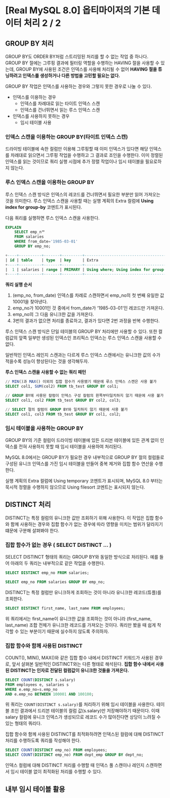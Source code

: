 # [Real MySQL 8.0] 옵티마이저의 기본 데이터 처리 2 / 2

## GROUP BY 처리

GROUP BY도 ORDER BY처럼 스트리밍된 처리를 할 수 없는 작업 중 하나다.
GROUP BY 절에는 그루핑 결과에 필터링 역할을 수행하는 HAVING 절을 사용할 수 있는데, GROUP BY에 사용된 조건은 인덱스를 사용해 처리될 수 없어 **HAVING 절을 튜닝하려고 인덱스를 생성하거나 다른 방법을 고민할 필요는 없다.**

GROUP BY 작업은 인덱스를 사용하는 경우와 그렇지 못한 경우로 나눌 수 있다.

- 인덱스를 이용하는 경우
  - 인덱스를 차례대로 읽는 타이트 인덱스 스캔
  - 인덱스를 건너뛰면서 읽는 루스 인덱스 스캔
- 인덱스를 사용하지 못하는 경우
  - 임시 테이블 사용


### 인덱스 스캔을 이용하는 GROUP BY(타이트 인덱스 스캔)

드라이빙 테이블에 속한 컬럼만 이용해 그루핑할 때 이미 인덱스가 있다면 해당 인덱스를 차례대로 읽으면서 그루핑 작업을 수행하고 그 결과로 조인을 수행한다. 이미 정렬된 인덱스를 읽는 것이므로 쿼리 실행 시점에 추가 정렬 작업이나 임시 테이블을 필요로하지 않는다.

### 루스 인덱스 스캔을 이용하는 GROUP BY

루스 인덱스 스캔 방식은 인덱스의 레코드를 건너뛰면서 필요한 부분만 읽어 가져오는 것을 의미한다. 루스 인덱스 스캔을 사용할 때는 실행 계획의 Extra 컬럼에 **Using index for group-by** 코멘트가 표시된다.

다음 쿼리를 실행하면 루스 인덱스 스캔을 사용한다.

```sql
EXPLAIN
	SELECT emp_nᄋ
	FROM salaries
	WHERE from_date='1985-03-01' 
	GROUP BY emp_no;

+----+----------+-------+---------+---------------------------------------+
| id | table    | type  | key     | Extra                                 |
+----+----------+-------+---------+---------------------------------------+
|  1 | salaries | range | PRIMARY | Using where; Using index for group-by |
+----+----------+-------+---------+---------------------------------------+
```

**쿼리 실행 순서**

1. (emp_no, from_date) 인덱스를 차례로 스캔하면서 emp_no의 첫 번째 유일한 값 10001을 찾아낸다.
2. emp_no가 10001인 것 중에서 from_date가 ‘1985-03-01’인 레코드만 가져온다.
3. emp_no의 그 다음 유니크한 값을 가져온다.
4. 3번의 결과가 없으면 처리를 종료하고, 결과가 있다면 2번 과정을 반복 수행한다.

루스 인덱스 스캔 방식은 단일 테이블의 GROUP BY 처리에만 사용할 수 있다. 또한 컬럼값의 앞쪽 일부만 생성된 인덱스인 프리픽스 인덱스는 루스 인덱스 스캔을 사용할 수 없다.

일반적인 인덱스 레인지 스캔과는 다르게 루스 인덱스 스캔에서는 유니크한 값의 수가 적을수록 성능이 향상된다는 것을 생각해두자.

**루스 인덱스 스캔을 사용할 수 없는 쿼리 패턴**

```sql
// MIN()과 MAX() 이외의 집합 함수가 사용됐기 때문에 루스 인덱스 스캔은 사용 불가
SELECT col1, SUM(col2) FROM tb_test GROUP BY col1;

// GROUP BY에 사용된 칼럼이 인덱스 구성 칼럼의 왼쪽부터일치하지 않기 때문에 사용 불가
SELECT col1, col2 FROM tb_test GROUP BY col2, col3; 

// SELECT 절의 칼럼이 GROUP BY와 일치하지 않기 때문에 사용 불가
SELECT col1, col3 FROM tb_test GROUP BY col1, col2;
```

### 임시 테이블을 사용하는 GROUP BY

GROUP BY의 기준 컬럼이 드라이빙 테이블에 있든 드리븐 테이블에 있든 관계 없이 인덱스를 전혀 사용하지 못할 때 임시 테이블을 사용하여 처리된다.

MySQL 8.0에서는 GROUP BY가 필요한 경우 내부적으로 GROUP BY 절의 컬럼들로 구성된 유니크 인덱스를 가진 임시 테이블을 만들어 중복 제거와 집합 함수 연산을 수행한다.

실행 계획의 Extra 컬럼에 Using temporary 코멘트가 표시되며, MySQL 8.0 부터는 묵시적 정렬을 수행하지 않으므로 Using filesort 코멘트는 표시되지 않는다.

## DISTINCT 처리

DISTINCT는 특정 컬럼의 유니크한 값만 조회하기 위해 사용한다. 이 작업은 집합 함수와 함께 사용하는 경우와 집합 함수가 없는 경우에 따라 영향을 미치는 범위가 달라지기 떄문에 구분해 살펴봐야 한다.

### 집합 함수가 없는 경우 ( SELECT DISTINCT … )

SELECT DISTINCT 형태의 쿼리는 GROUP BY와 동일한 방식으로 처리된다.
예를 들어 아래의 두 쿼리는 내부적으로 같은 작업을 수행한다.

```sql
SELECT DISTINCT emp_no FROM salaries; 

SELECT emp_no FROM salaries GROUP BY emp_no;
```

DISTINCT는 특정 컬럼만 유니크하게 조회하는 것이 아니라 유니크한 레코드(튜플)를 조회한다.

```sql
SELECT DISTINCT first_name, last_name FROM employees;
```

위 쿼리에서는 first_name이 유니크한 값을 조회하는 것이 아니라 (first_name, last_name) 조합 전체가 유니크한 레코드를 가져오는 것이다. 쿼리만 봤을 때 쉽게 착각할 수 있는 부분이기 때문에 실수하지 않도록 주의하자.

### 집합 함수와 함께 사용된 DISTINCT

COUNT(), MIN(), MAX()와 같은 집합 함수 내에서 DISTINCT 키워드가 사용된 경우로, 앞서 살펴본 일반적인 DISTINCT와는 다른 형태로 해석된다. **집합 함수 내에서 사용된 DISTINCT는 인자로 전달된 컬럼값이 유니크한 것들을 가져온다.**

```sql
SELECT COUNT(DISTINCT s.salary)
FROM employees e, salaries s 
WHERE e.emp_no=s.emp_no
AND e.emp_no BETWEEN 100001 AND 100100;
```

위 쿼리는 `COUNT(DISTINCT s.salary)`를 처리하기 위해 임시 테이블을 사용한다. 테이블 조인 결과에서 드리븐 테이블의 컬럼 값(s.salary)만 저장해야하기 때문이다. 이때 salary 컬럼에 유니크 인덱스가 생성되므로 레코드 수가 많아진다면 상당이 느려질 수 있는 형태의 쿼리다.

집합 함수와 함께 사용된 DISTINCT를 최적화하려면 인덱스된 컬럼에 대해 DISTINCT 처리를 수행하도록 쿼리를 작성해야 한다.

```sql
SELECT COUNT(DISTINCT emp_no) FROM employees;
SELECT COUNT(DISTINCT emp_no) FROM dept_emp GROUP BY dept_no;
```

인덱스 컬럼에 대해 DISTINCT 처리를 수행할 때 인덱스 풀 스캔이나 레인지 스캔하면서 임시 테이블 없이 최적화된 처리를 수행할 수 있다.

## 내부 임시 테이블 활용
